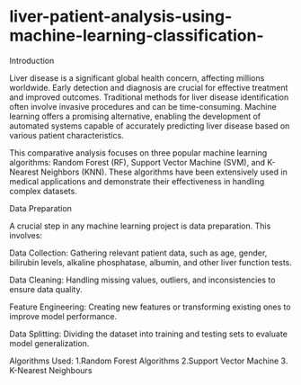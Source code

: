 # liver-patient-analysis-using-machine-learning-classification-
Introduction

Liver disease is a significant global health concern, affecting millions worldwide. Early detection and diagnosis are crucial for effective treatment and improved outcomes. Traditional methods for liver disease identification often involve invasive procedures and can be time-consuming. Machine learning offers a promising alternative, enabling the development of automated systems capable of accurately predicting liver disease based on various patient characteristics.

This comparative analysis focuses on three popular machine learning algorithms: Random Forest (RF), Support Vector Machine (SVM), and K-Nearest Neighbors (KNN). These algorithms have been extensively used in medical applications and demonstrate their effectiveness in handling complex datasets.

Data Preparation

A crucial step in any machine learning project is data preparation. This involves:

Data Collection: Gathering relevant patient data, such as age, gender, bilirubin levels, alkaline phosphatase, albumin, and other liver function tests.

Data Cleaning: Handling missing values, outliers, and inconsistencies to ensure data quality.

Feature Engineering: Creating new features or transforming existing ones to improve model performance.

Data Splitting: Dividing the dataset into training and testing sets to evaluate model generalization.

Algorithms Used: 1.Random Forest Algorithms 2.Support Vector Machine 3. K-Nearest Neighbours
